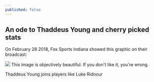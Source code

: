 ```yaml
---
published: false
---
```

## An ode to Thaddeus Young and cherry picked stats

On February 28 2018, Fox Sports Indiana showed this graphic on their broadcast:

![](https://pbs.twimg.com/media/DXKfoLeVoAAp3mD?format=jpg&name=large)
This image is objectively beautiful. If you don't like it, you're wrong.

Thaddeus Young joins players like Luke Ridnour
<!--stackedit_data:
eyJoaXN0b3J5IjpbLTY2MjI5ODU1OCwxNzA3MzcxMzU2LDEzNT
gyMjQ5NDksMTExMDgzMDQ5OV19
-->